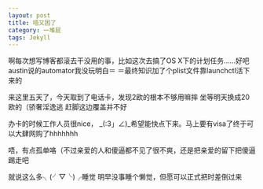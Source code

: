 ```yaml
---
layout: post
title: 唔又困了
category: 一堆屁
tags: Jekyll
---
```


啊每次想写博客都滚去干没用的事，比如这次去搞了OS X下的计划任务......好吧austin说的automator我没玩明白＝ ＝最终知识加了个plist文件靠launchctl活下来的

来这里五天了，今天取到了电话卡，发现2欧的根本不够用嘛摔 坐等明天换成20欧的（骄奢淫逸逃 赶脚这边覆盖并不好

办卡的时候工作人员很nice， _(:3」∠)_希望能快点下来。马上要有visa了终于可以大肆网购了hhhhhhh

唔，有点孤单咯（不过亲爱的人和傻逼都不见了很不爽，还是把亲爱的留下把傻逼踢走吧

就说这么多╮(╯▽╰)╭睡觉 明早没事睡个懒觉，但愿可以正式把时差倒过来



